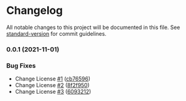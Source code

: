 # Changelog

All notable changes to this project will be documented in this file. See [standard-version](https://github.com/conventional-changelog/standard-version) for commit guidelines.

### 0.0.1 (2021-11-01)


### Bug Fixes

* Change License [#1](https://github.com/Nostalgicord/Frontend-Server/issues/1) ([cb76596](https://github.com/Nostalgicord/Frontend-Server/commit/cb76596446ee843b3c0141de9f4c8c1d1a13e916))
* Change License [#2](https://github.com/Nostalgicord/Frontend-Server/issues/2) ([8f2f950](https://github.com/Nostalgicord/Frontend-Server/commit/8f2f9506d7a9c82ffecb9de7dad04561fcf537b1))
* Change License [#3](https://github.com/Nostalgicord/Frontend-Server/issues/3) ([6093212](https://github.com/Nostalgicord/Frontend-Server/commit/6093212c5e96d70d045d9e056092bc69dc35b6c3))
